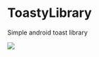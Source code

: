 # ToastyLibrary
Simple android toast library


[![](https://jitpack.io/v/prasad-psp/ToastyLibrary.svg)](https://jitpack.io/#prasad-psp/ToastyLibrary)
